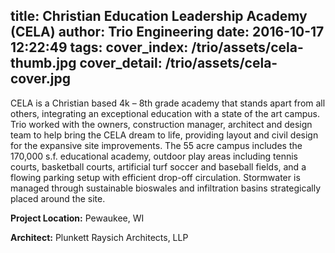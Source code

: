 title: Christian Education Leadership Academy (CELA)
author: Trio Engineering
date: 2016-10-17 12:22:49
tags:
cover_index: /trio/assets/cela-thumb.jpg
cover_detail: /trio/assets/cela-cover.jpg
---
<p class="lead">CELA is a Christian based 4k – 8th grade academy that stands apart from all others, integrating an exceptional education with a state of the art campus. Trio worked with the owners, construction manager, architect and design team to help bring the CELA dream to life, providing layout and civil design for the expansive site improvements. The 55 acre campus includes the 170,000 s.f. educational academy, outdoor play areas including tennis courts, basketball courts, artificial turf soccer and baseball fields, and a flowing parking setup with efficient drop-off circulation.  Stormwater is managed through sustainable bioswales and infiltration basins strategically placed around the site. </p>

__Project Location:__ Pewaukee, WI

__Architect:__ Plunkett Raysich Architects, LLP
